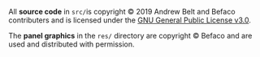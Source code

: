 All **source code** in `src/`is copyright © 2019 Andrew Belt and Befaco contributers and is licensed under the [GNU General Public License v3.0](LICENSE-GPLv3.txt).

The **panel graphics** in the `res/` directory are copyright © Befaco and are used and distributed with permission.
